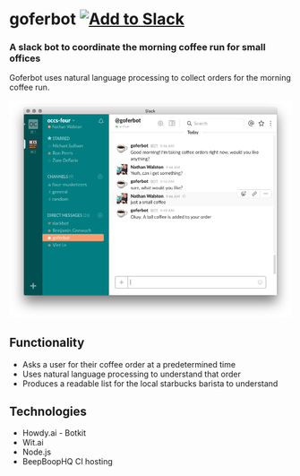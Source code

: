 # goferbot <a href="https://slack.com/oauth/authorize?scope=bot&client_id=21451526290.39930048497"><img alt="Add to Slack" height="40" width="139" src="https://platform.slack-edge.com/img/add_to_slack.png" srcset="https://platform.slack-edge.com/img/add_to_slack.png 1x, https://platform.slack-edge.com/img/add_to_slack@2x.png 2x" /></a>
### A slack bot to coordinate the morning coffee run for small offices

Goferbot uses natural language processing to collect orders for the morning coffee run.

![screen shot](/screengrab.png "Goferbot in use")

## Functionality

- Asks a user for their coffee order at a predetermined time
- Uses natural language processing to understand that order
- Produces a readable list for the local starbucks barista to understand

## Technologies
- Howdy.ai - Botkit
- Wit.ai
- Node.js
- BeepBoopHQ CI hosting
